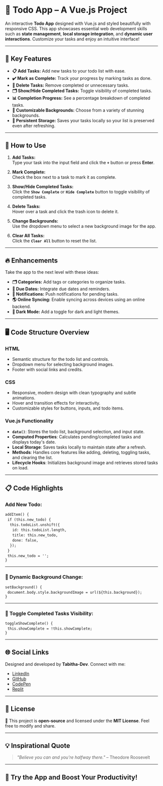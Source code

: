 # 📝 Todo App – A Vue.js Project

An interactive **Todo App** designed with Vue.js and styled beautifully with responsive CSS. This app showcases essential web development skills such as **state management**, **local storage integration**, and **dynamic user interactions**. Customize your tasks and enjoy an intuitive interface!

---

## 🌟 Key Features

- **📋 Add Tasks:** Add new tasks to your todo list with ease.  
- **✔️ Mark as Complete:** Track your progress by marking tasks as done.  
- **🚮 Delete Tasks:** Remove completed or unnecessary tasks.  
- **🗂️ Show/Hide Completed Tasks:** Toggle visibility of completed tasks.  
- **📊 Completion Progress:** See a percentage breakdown of completed tasks.  
- **🎨 Customizable Backgrounds:** Choose from a variety of stunning backgrounds.  
- **💾 Persistent Storage:** Saves your tasks locally so your list is preserved even after refreshing.  

---

## 📖 How to Use

1. **Add Tasks:**  
   Type your task into the input field and click the **`+`** button or press **Enter**.  

2. **Mark Complete:**  
   Check the box next to a task to mark it as complete.  

3. **Show/Hide Completed Tasks:**  
   Click the **`Show Complete`** or **`Hide Complete`** button to toggle visibility of completed tasks.  

4. **Delete Tasks:**  
   Hover over a task and click the trash icon to delete it.  

5. **Change Backgrounds:**  
   Use the dropdown menu to select a new background image for the app.  

6. **Clear All Tasks:**  
   Click the **`Clear All`** button to reset the list.  

---

## 🔥 Enhancements

Take the app to the next level with these ideas:

- **🗂️ Categories:** Add tags or categories to organize tasks.  
- **📆 Due Dates:** Integrate due dates and reminders.  
- **🔔 Notifications:** Push notifications for pending tasks.  
- **🌎 Online Syncing:** Enable syncing across devices using an online backend.  
- **🎨 Dark Mode:** Add a toggle for dark and light themes.  

---

## 🖥️ Code Structure Overview

### **HTML**
- Semantic structure for the todo list and controls.
- Dropdown menu for selecting background images.
- Footer with social links and credits.

### **CSS**
- Responsive, modern design with clean typography and subtle animations.
- Hover and transition effects for interactivity.
- Customizable styles for buttons, inputs, and todo items.

### **Vue.js Functionality**
- **`data()`**: Stores the todo list, background selection, and input state.
- **Computed Properties**: Calculates pending/completed tasks and displays today's date.
- **Local Storage**: Saves tasks locally to maintain state after a refresh.
- **Methods**: Handles core features like adding, deleting, toggling tasks, and clearing the list.
- **Lifecycle Hooks**: Initializes background image and retrieves stored tasks on load.

---

## 📋 Code Highlights

### Add New Todo:

`addItem() {`  
&nbsp;&nbsp;`if (this.new_todo) {`  
&nbsp;&nbsp;&nbsp;&nbsp;`this.todoList.unshift({`  
&nbsp;&nbsp;&nbsp;&nbsp;&nbsp;&nbsp;`id: this.todoList.length,`  
&nbsp;&nbsp;&nbsp;&nbsp;&nbsp;&nbsp;`title: this.new_todo,`  
&nbsp;&nbsp;&nbsp;&nbsp;&nbsp;&nbsp;`done: false,`  
&nbsp;&nbsp;&nbsp;&nbsp;`});`  
&nbsp;&nbsp;`}`  
&nbsp;&nbsp;`this.new_todo = '';`  
`}`  

---

### 🌈 Dynamic Background Change:

`setBackground() {`  
&nbsp;&nbsp;`document.body.style.backgroundImage = url(${this.background});`  
`}`  

---

### 🔄 Toggle Completed Tasks Visibility:

`toggleShowComplete() {`  
&nbsp;&nbsp;`this.showComplete = !this.showComplete;`  
`}`  

---

## 🌐 Social Links

Designed and developed by **Tabitha-Dev**. Connect with me:

- [LinkedIn](https://www.linkedin.com/in/tabitha-dev/)  
- [GitHub](https://github.com/tabitha-dev/)  
- [CodePen](https://codepen.io/tabitha-dev/)  
- [Replit](https://replit.com/@TabithaK/)  

---

## 📄 License

📜 This project is **open-source** and licensed under the **MIT License**. Feel free to modify and share.

---

## 💡 Inspirational Quote

> *"Believe you can and you're halfway there."* – Theodore Roosevelt  

---

## 🚀 Try the App and Boost Your Productivity!

